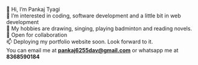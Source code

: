 👋 Hi, I’m Pankaj Tyagi<br />
👀 I’m interested in coding, software development and a little bit in web development<br />
🌱 My hobbies are drawing, singing, playing badminton and reading novels.<br />
💞️ Open for collaboration<br />
📫 Deploying my portfolio website soon. Look forward to it.<br />
You can email me at <b>pankaj6255dav@gmail.com</b> or whatsapp me at <b>8368590184</b>
